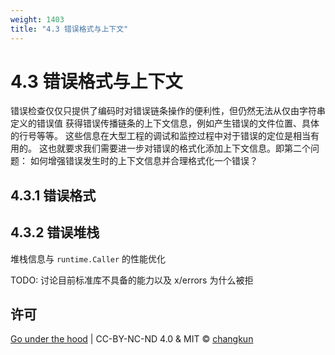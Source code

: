 ```yaml
---
weight: 1403
title: "4.3 错误格式与上下文"
---
```


# 4.3 错误格式与上下文



错误检查仅仅只提供了编码时对错误链条操作的便利性，但仍然无法从仅由字符串定义的错误值
获得错误传播链条的上下文信息，例如产生错误的文件位置、具体的行号等等。
这些信息在大型工程的调试和监控过程中对于错误的定位是相当有用的。
这也就要求我们需要进一步对错误的格式化添加上下文信息。即第二个问题：
如何增强错误发生时的上下文信息并合理格式化一个错误？

## 4.3.1 错误格式

## 4.3.2 错误堆栈

堆栈信息与 `runtime.Caller` 的性能优化

TODO: 讨论目前标准库不具备的能力以及 x/errors 为什么被拒


## 许可

[Go under the hood](https://github.com/golang-design/under-the-hood) | CC-BY-NC-ND 4.0 & MIT &copy; [changkun](https://changkun.de)

